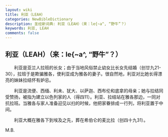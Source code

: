 ```yaml
---
layout: wiki
title: 利亚（LEAH）
categories: NewBibleDictionary
description: 圣经新词典: 利亚（LEAH）（来：le{~a^, “野牛”？）
keywords: 利亚, LEAH
comments: false
---
```


## 利亚（LEAH）（来：le{~a^, “野牛”？）

　　利亚是亚兰人拉班的长女；由于当地风俗禁止幼女比长女先结婚（创廿九21-30），拉班于是欺骗雅各，使利亚成为雅各的妻子。很自然地，利亚对比她长得漂亮的妹妹拉结怀有妒忌。

　　利亚是流便、西缅、利未、犹大、以萨迦、西布伦和底拿的母亲；她与拉结同受赞扬，被指为建立以色列家的人（得四11）。利亚、拉结站在雅各那边，一同对抗拉班。当雅各与家人准备迎见以扫的时候，他把家眷排成一行列，将利亚置于中间。

　　利亚大概在雅各下到埃及之先，葬在希伯仑的麦比拉（创四十九31）。

M.B.








